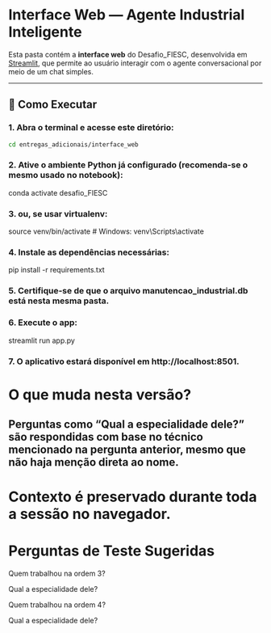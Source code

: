 # Interface Web — Agente Industrial Inteligente

Esta pasta contém a **interface web** do Desafio_FIESC, desenvolvida em [Streamlit](https://streamlit.io/), que permite ao usuário interagir com o agente conversacional por meio de um chat simples.

---

## 🚀 Como Executar

### 1. Abra o terminal e acesse este diretório:
   ```bash
   cd entregas_adicionais/interface_web
  ```

### 2. Ative o ambiente Python já configurado (recomenda-se o mesmo usado no notebook):

conda activate desafio_FIESC

### 3. ou, se usar virtualenv:

source venv/bin/activate   # Windows: venv\Scripts\activate

### 4. Instale as dependências necessárias:

pip install -r requirements.txt

### 5. Certifique-se de que o arquivo manutencao_industrial.db está nesta mesma pasta.

### 6. Execute o app:

streamlit run app.py

### 7. O aplicativo estará disponível em http://localhost:8501.


# O que muda nesta versão?
## Perguntas como “Qual a especialidade dele?” são respondidas com base no técnico mencionado na pergunta anterior, mesmo que não haja menção direta ao nome.

# Contexto é preservado durante toda a sessão no navegador.

# Perguntas de Teste Sugeridas

Quem trabalhou na ordem 3?

Qual a especialidade dele?

Quem trabalhou na ordem 4?

Qual a especialidade dele?
